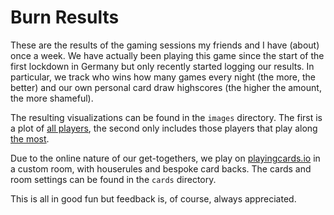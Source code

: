 # Burn Results

These are the results of the gaming sessions my friends and I have (about) once a week. We have actually been playing this game since the start of the first lockdown in Germany but only recently started logging our results. In particular, we track who wins how many games every night (the more, the better) and our own personal card draw highscores (the higher the amount, the more shameful).

The resulting visualizations can be found in the `images` directory. The first is a plot of [all players](images/time.pdf), the second only includes those players that play along [the most](images/time_freq.pdf).

Due to the online nature of our get-togethers, we play on [playingcards.io](https://playingcards.io) in a custom room, with houserules and bespoke card backs. The cards and room settings can be found in the `cards` directory.

This is all in good fun but feedback is, of course, always appreciated.
